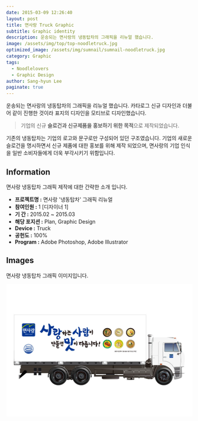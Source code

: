 ```yaml
---
date: 2015-03-09 12:26:40
layout: post
title: 면사랑 Truck Graphic
subtitle: Graphic identity
description: 운송되는 면사랑의 냉동탑차의 그래픽을 리뉴얼 했습니다.
image: /assets/img/top/top-noodletruck.jpg
optimized_image: /assets/img/sumnail/sumnail-noodletruck.jpg
category: Graphic
tags:
  - Noodlelovers
  - Graphic Design
author: Sang-hyun Lee
paginate: true
---
```



<link rel="stylesheet" href="/assets/css/slick.css">
<link rel="stylesheet" href="/assets/css/slick-theme.css">



운송되는 면사랑의 냉동탑차의 그래픽을 리뉴얼 했습니다.
카타로그 신규 디자인과 더불어 같이 진행한 것이라 표지의 디자인을 모티브로 디자인했습니다.


> 기업의 신규 **슬로건과 신규제품을 홍보하기 위한 목적**으로 제작되었습니다.


기존의 냉동탑차는 기업의 로고와 문구로만 구성되어 있던 구조였습니다. 기업의 새로운 슬로건을 명시하면서 신규 제품에 대한 홍보를 위해 제작 되었으며, 
면사랑의 기업 인식을 일반 소비자들에게 더욱 부각시키기 위함입니다.

<!--page-->

## Information

면사랑 냉동탑차 그래픽 제작에 대한 간략한 소개 입니다.

- **프로젝트명 :** 면사랑 '냉동탑차' 그래픽 리뉴얼
- **참여인원 :** 1 [디자이너 1]
- **기 간 :** 2015.02 ~ 2015.03 
- **해당 포지션 :** Plan, Graphic Design
- **Device :** Truck
- **공헌도 :** 100%
- **Program :** Adobe Photoshop, Adobe Illustrator


<!--page-->

## Images

면사랑 냉동탑차 그래픽 이미지입니다.<br>

<section class="quotes">
  <div class="bubble">
    <img src="/assets/img/slide/noodle-car01.jpg" />
  </div>
</section>


<p></p>
<p></p>

<!--page-->



<script type="text/javascript" src="https://cdnjs.cloudflare.com/ajax/libs/jquery/2.1.3/jquery.min.js"></script>
<script type="text/javascript" src="https://cdn.jsdelivr.net/jquery.slick/1.5.0/slick.min.js"></script>

<script>
	$('.quotes').slick({
  dots: true,
  infinite: true,
  autoplay: false,
  autoplaySpeed: 6000,
  speed: 800,
  slidesToShow: 1,
  adaptiveHeight: true
});
$( document ).ready(function() {
$('.no-fouc').removeClass('no-fouc');
});
</script>